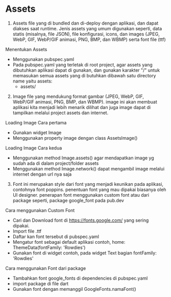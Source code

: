 # Assets

1. Assets file yang di bundled dan di-deploy dengan aplikasi, dan dapat diakses saat runtime. Jenis assets yang umum digunakan seperti, data statis (misalnya, file JSON), file konfigurasi, icons, dan images (JPEG, WebP, GIF, WebP/GIF animasi, PNG, BMP, dan WBMP) serta font file (ttf)

Menentukan Assets
- Menggunakan pubspec.yaml
- Pada pubspec.yaml yang terletak di root project, agar assets yang dibutuhkan aplikasi dapat di gunakan, dan gunakan karakter "/" untuk memasukan semua assets yang di butuhkan dibawah satu directory name yaitu 
assets:
  - assets/

2. Image file yang mendukung format gambar (JPEG, WebP, GIF, WebP/GIF animasi, PNG, BMP, dan WBMP). image ini akan membuat aplikasi kita menjadi lebih menarik dilihat dan juga image dapat di tampilkan melalui project assets dan internet.

Loading Image
Cara pertama
- Gunakan widget Image
- Menggunakan property image dengan class AssetsImage()

Loading Image
Cara kedua
- Menggunakan method Image.assets() agar mendapatkan image yg sudah ada di dalam project/folder assets
- Menggunakan method Image.network() dapat mengambil image melalui internet dengan url nya saja

3. Font ini merupakan style dari font yang menjadi keunikan pada aplikasi, contohnya font poppins. penentuan font yang mau dipakai biasanya oleh UI designer. penerapan font menggunakan custom font atau dari package seperti, package google_font pada pub.dev

Cara menggunakan Custom Font
- Cari dan Download font di https://fonts.google.com/ yang sering dipakai.
- Import file .ttf
- Daftar kan font tersebut di pubspec.yaml
- Mengatur font sebagai default aplikasi contoh, home: ThemeData(fontFamily: 'Rowdies')
- Gunakan font di widget contoh, pada widget Text bagian fontFamily: 'Rowdies'

Cara menggunakan Font dari package
- Tambahkan font google_fonts di dependencies di pubspec.yaml
- import package di file dart
- Gunakan font dengan memanggil GoogleFonts.namaFont()